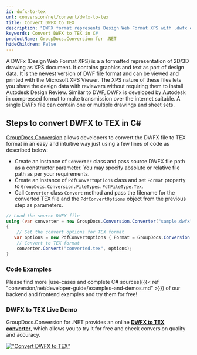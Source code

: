 ```yaml
---
id: dwfx-to-tex
url: conversion/net/convert/dwfx-to-tex
title: Convert DWFX to TEX
description: "DWFX format represents Design Web Format XPS with .dwfx extension. Learn how to convert DWFX to TEX file programmatically in C# language using GroupDocs.Conversion for .NET library."
keywords: Convert DWFX to TEX in C#
productName: GroupDocs.Conversion for .NET
hideChildren: False
---
```


A DWFx (Design Web Format XPS) is a a formatted representation of 2D/3D drawing as XPS document. It contains graphics and text as part of design data. It is the newest version of DWF file format and can be viewed and printed with the Microsoft XPS Viewer. The XPS nature of these files lets you share the design data with reviewers without requiring them to install Autodesk Design Review. Similar to DWF, DWFx is developed by Autodesk in compressed format to make transmission over the internet suitable. A single DWFx file can contain one or multiple drawings and sheet sets.

## Steps to convert DWFX to TEX in C#

[GroupDocs.Conversion](https://products.groupdocs.com/conversion/net) allows developers to convert the DWFX file to TEX format in an easy and intuitive way just using a few lines of code as described below:

* Create an instance of `Converter` class and pass source DWFX file path as a constructor parameter. You may specify absolute or relative file path as per your requirements. 
* Create an instance of `PdfConvertOptions` class and set `Format` property to `GroupDocs.Conversion.FileTypes.PdfFileType.Tex`.
* Call `Converter` class `Convert` method and pass the filename for the converted TEX file and the `PdfConvertOptions` object from the previous step as parameters.

```csharp
// Load the source DWFX file
using (var converter = new GroupDocs.Conversion.Converter("sample.dwfx"))
{
    // Set the convert options for TEX format
   var options = new PdfConvertOptions { Format = GroupDocs.Conversion.FileTypes.PdfFileType.Tex };
    // Convert to TEX format
    converter.Convert("converted.tex", options);
}
```

### Code Examples

Please find more [use-cases and complete C# sources]({{< ref "conversion/net/developer-guide/examples-and-demos.md" >}}) of our backend and frontend examples and try them for free!

### DWFX to TEX Live Demo

GroupDocs.Conversion for .NET provides an online [**DWFX to TEX converter**](https://products.groupdocs.app/conversion/dwfx-to-tex), which allows you to try it for free and check conversion quality and accuracy.

[!["Convert DWFX to TEX"](conversion/net/images/convert-to-tex/convert-dwfx-to-tex.png)](https://products.groupdocs.app/conversion/dwfx-to-tex)